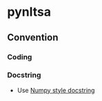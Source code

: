 # pynltsa


## Convention

### Coding


### Docstring

* Use [Numpy style docstring](http://sphinxcontrib-napoleon.readthedocs.io/en/latest/example_numpy.html#example-numpy)
